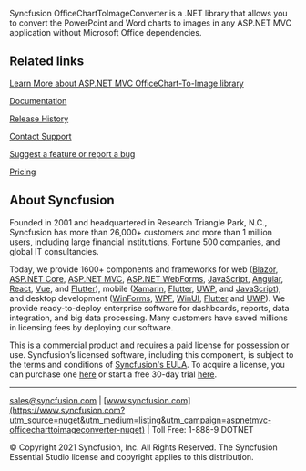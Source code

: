 Syncfusion OfficeChartToImageConverter is a .NET library that allows you to convert the PowerPoint and Word charts to images in any ASP.NET MVC application without Microsoft Office dependencies.


## Related links
[Learn More about ASP.NET MVC OfficeChart-To-Image library](https://www.syncfusion.com/powerpoint-framework/net?utm_source=nuget&utm_medium=listing&utm_campaign=aspnetmvc-officecharttoimageconverter-nuget)

[Documentation](https://help.syncfusion.com/file-formats/presentation/working-with-charts#chart-to-image-conversion?utm_source=nuget&utm_medium=listing&utm_campaign=aspnetmvc-officecharttoimageconverter-nuget)

[Release History](https://help.syncfusion.com/file-formats/release-notes/v19.3.0.53?utm_source=nuget&utm_medium=listing&utm_campaign=aspnetmvc-officecharttoimageconverter-nuget)

[Contact Support](https://www.syncfusion.com/support/directtrac/incidents/newincident/?utm_source=nuget&utm_medium=listing&utm_campaign=aspnetmvc-officecharttoimageconverter-nuget)

[Suggest a feature or report a bug](https://www.syncfusion.com/feedback/?utm_source=nuget&utm_medium=listing&utm_campaign=aspnetmvc-officecharttoimageconverter-nuget)

[Pricing](https://www.syncfusion.com/sales/products/fileformats?utm_source=nuget&utm_medium=listing&utm_campaign=aspnetmvc-officecharttoimageconverter-nuget)

## About Syncfusion
Founded in 2001 and headquartered in Research Triangle Park, N.C., Syncfusion has more than 26,000+ customers and more than 1 million users, including large financial institutions, Fortune 500 companies, and global IT consultancies.
 
Today, we provide 1600+ components and frameworks for web ([Blazor](https://www.syncfusion.com/blazor-components?utm_source=nuget&utm_medium=listing&utm_campaign=aspnetmvc-officecharttoimageconverter-nuget), [ASP.NET Core](https://www.syncfusion.com/aspnet-core-ui-controls?utm_source=nuget&utm_medium=listing&utm_campaign=aspnetmvc-officecharttoimageconverter-nuget), [ASP.NET MVC](https://www.syncfusion.com/aspnet-mvc-ui-controls?utm_source=nuget&utm_medium=listing&utm_campaign=aspnetmvc-officecharttoimageconverter-nuget), [ASP.NET WebForms](https://www.syncfusion.com/jquery/aspnet-webforms-ui-controls?utm_source=nuget&utm_medium=listing&utm_campaign=aspnetmvc-officecharttoimageconverter-nuget), [JavaScript](https://www.syncfusion.com/javascript-ui-controls?utm_source=nuget&utm_medium=listing&utm_campaign=aspnetmvc-officecharttoimageconverter-nuget), [Angular](https://www.syncfusion.com/angular-ui-components?utm_source=nuget&utm_medium=listing&utm_campaign=aspnetmvc-officecharttoimageconverter-nuget), [React](https://www.syncfusion.com/react-ui-components?utm_source=nuget&utm_medium=listing&utm_campaign=aspnetmvc-officecharttoimageconverter-nuget), [Vue](https://www.syncfusion.com/vue-ui-components?utm_source=nuget&utm_medium=listing&utm_campaign=aspnetmvc-officecharttoimageconverter-nuget), and [Flutter](https://www.syncfusion.com/flutter-widgets?utm_source=nuget&utm_medium=listing&utm_campaign=aspnetmvc-officecharttoimageconverter-nuget)), mobile ([Xamarin](https://www.syncfusion.com/xamarin-ui-controls?utm_source=nuget&utm_medium=listing&utm_campaign=aspnetmvc-officecharttoimageconverter-nuget), [Flutter](https://www.syncfusion.com/flutter-widgets?utm_source=nuget&utm_medium=listing&utm_campaign=aspnetmvc-officecharttoimageconverter-nuget), [UWP](https://www.syncfusion.com/uwp-ui-controls?utm_source=nuget&utm_medium=listing&utm_campaign=aspnetmvc-officecharttoimageconverter-nuget), and [JavaScript](https://www.syncfusion.com/javascript-ui-controls?utm_source=nuget&utm_medium=listing&utm_campaign=aspnetmvc-officecharttoimageconverter-nuget)), and desktop development ([WinForms](https://www.syncfusion.com/winforms-ui-controls?utm_source=nuget&utm_medium=listing&utm_campaign=aspnetmvc-officecharttoimageconverter-nuget), [WPF](https://www.syncfusion.com/wpf-ui-controls?utm_source=nuget&utm_medium=listing&utm_campaign=aspnetmvc-officecharttoimageconverter-nuget), [WinUI](https://www.syncfusion.com/winui-controls?utm_source=nuget&utm_medium=listing&utm_campaign=aspnetmvc-officecharttoimageconverter-nuget), [Flutter](https://www.syncfusion.com/flutter-widgets?utm_source=nuget&utm_medium=listing&utm_campaign=aspnetmvc-officecharttoimageconverter-nuget) and [UWP](https://www.syncfusion.com/uwp-ui-controls?utm_source=nuget&utm_medium=listing&utm_campaign=aspnetmvc-officecharttoimageconverter-nuget)). We provide ready-to-deploy enterprise software for dashboards, reports, data integration, and big data processing. Many customers have saved millions in licensing fees by deploying our software.

		
This is a commercial product and requires a paid license for possession or use. Syncfusion’s licensed software, including this component, is subject to the terms and conditions of [Syncfusion's EULA](https://www.syncfusion.com/eula/es/?utm_source=nuget&utm_medium=listing&utm_campaign=aspnetmvc-officecharttoimageconverter-nuget). To acquire a license, you can purchase one [here]( https://www.syncfusion.com/sales/products?utm_source=nuget&utm_medium=listing&utm_campaign=aspnetmvc-officecharttoimageconverter-nuget) or start a free 30-day trial [here](https://www.syncfusion.com/account/manage-trials/start-trials?utm_source=nuget&utm_medium=listing&utm_campaign=aspnetmvc-officecharttoimageconverter-nuget).

___

[sales@syncfusion.com](mailto:sales@syncfusion.com?Subject=Syncfusion%20HTML-To-PDF%20ASP.NET%20MVC-%20NuGet) | [www.syncfusion.com](https://www.syncfusion.com?utm_source=nuget&utm_medium=listing&utm_campaign=aspnetmvc-officecharttoimageconverter-nuget) | Toll Free: 1-888-9 DOTNET

© Copyright 2021 Syncfusion, Inc. All Rights Reserved. The Syncfusion Essential Studio license and copyright applies to this distribution.